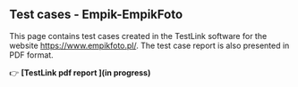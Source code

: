 ## Test cases - Empik-EmpikFoto

This page contains test cases created in the TestLink software for the website https://www.empikfoto.pl/. The test case report is also presented in PDF format.

👉 **[TestLink pdf report ](in progress)**




